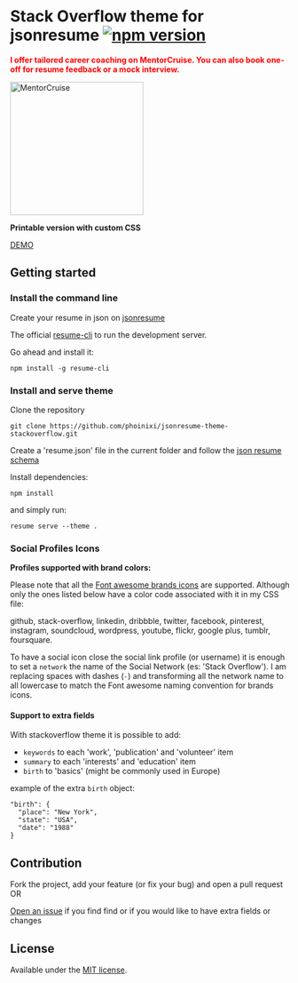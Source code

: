 # Stack Overflow theme for jsonresume [![npm version](https://badge.fury.io/js/jsonresume-theme-stackoverflow.svg)](http://badge.fury.io/js/jsonresume-theme-stackoverflow)

<span style="color:red">**I offer tailored career coaching on MentorCruise. You can also book one-off for resume feedback or a mock interview.**</span>

<a href="https://mentorcruise.com/mentor/francescoesposito/">
<img src="https://cdn.mentorcruise.com/img/banner/navy-booking-badge.svg" width="240" alt="MentorCruise">
</a>

**Printable version with custom CSS**

[DEMO](https://francesco.netlify.app/)

## Getting started

### Install the command line

Create your resume in json on [jsonresume](https://jsonresume.org)

The official [resume-cli](https://github.com/jsonresume/resume-cli) to run the development server.

Go ahead and install it:

```
npm install -g resume-cli
```

### Install and serve theme

Clone the repository

```
git clone https://github.com/phoinixi/jsonresume-theme-stackoverflow.git
```

Create a 'resume.json' file in the current folder and follow the [json resume schema](https://jsonresume.org/schema/)

Install dependencies:

```
npm install
```

and simply run:

```
resume serve --theme .
```

### Social Profiles Icons

**Profiles supported with brand colors:**

Please note that all the [Font awesome brands icons](https://fontawesome.com/search?s=brands) are supported. Although only the ones listed below have a color code associated with it in my CSS file:

github, stack-overflow, linkedin, dribbble, twitter, facebook, pinterest, instagram, soundcloud, wordpress, youtube, flickr, google plus, tumblr, foursquare.

To have a social icon close the social link profile (or username) it is enough to set a `network` the name of the Social Network (es: 'Stack Overflow'). I am replacing spaces with dashes (`-`) and transforming all the network name to all lowercase to match the Font awesome naming convention for brands icons.

#### Support to extra fields

With stackoverflow theme it is possible to add:

- `keywords` to each 'work', 'publication' and 'volunteer' item
- `summary` to each 'interests' and 'education' item
- `birth` to 'basics' (might be commonly used in Europe)

example of the extra `birth` object:

```
"birth": {
  "place": "New York",
  "state": "USA",
  "date": "1988"
}
```

## Contribution

Fork the project, add your feature (or fix your bug) and open a pull request OR

[Open an issue](https://github.com/phoinixi/jsonresume-theme-stackoverflow/issues/new) if you find find or if you would like to have extra fields or changes 

## License

Available under the [MIT license](http://opensource.org/licenses/mit-license.php).
